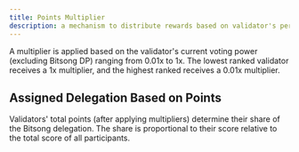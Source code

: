 ```yaml
---
title: Points Multiplier
description: a mechanism to distribute rewards based on validator's performance
---
```


A multiplier is applied based on the validator's current voting power (excluding Bitsong DP) ranging from 0.01x to 1x. The lowest ranked validator receives a 1x multiplier, and the highest ranked receives a 0.01x multiplier.

## Assigned Delegation Based on Points

Validators' total points (after applying multipliers) determine their share of the Bitsong delegation. The share is proportional to their score relative to the total score of all participants.